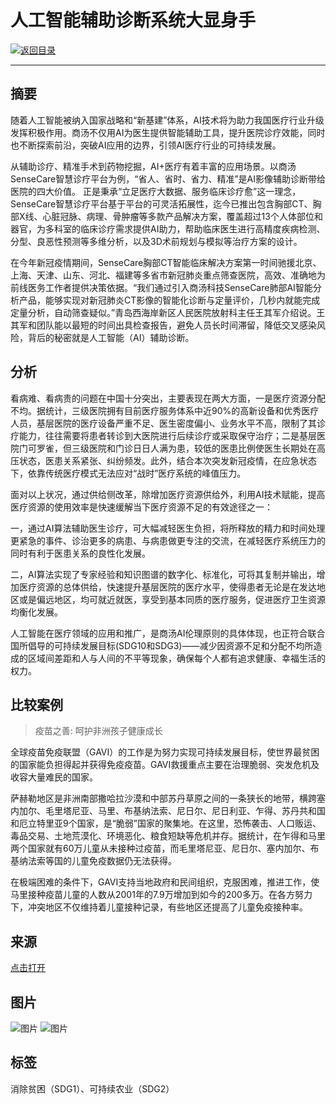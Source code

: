 # 人工智能辅助诊断系统大显身手

[![返回目录](http://img.shields.io/badge/点击-返回目录-875A7B.svg?style=flat&colorA=8F8F8F)](/)

----------

## 摘要

随着人工智能被纳入国家战略和“新基建”体系，AI技术将为助力我国医疗行业升级发挥积极作用。商汤不仅用AI为医生提供智能辅助工具，提升医院诊疗效能，同时也不断探索前沿，突破AI应用的边界，引领AI医疗行业的可持续发展。

从辅助诊疗、精准手术到药物挖掘，AI+医疗有着丰富的应用场景。以商汤SenseCare智慧诊疗平台为例，“省人、省时、省力、精准”是AI影像辅助诊断带给医院的四大价值。
正是秉承“立足医疗大数据、服务临床诊疗愈”这一理念，SenseCare智慧诊疗平台基于平台的可灵活拓展性，迄今已推出包含胸部CT、胸部X线、心脏冠脉、病理、骨肿瘤等多款产品解决方案，覆盖超过13个人体部位和器官，为多科室的临床诊疗需求提供AI助力，帮助临床医生进行高精度疾病检测、分型、良恶性预测等多维分析，以及3D术前规划与模拟等治疗方案的设计。

在今年新冠疫情期间，SenseCare胸部CT智能临床解决方案第一时间驰援北京、上海、天津、山东、河北、福建等多省市新冠肺炎重点筛查医院，高效、准确地为前线医务工作者提供决策依据。“我们通过引入商汤科技SenseCare肺部AI智能分析产品，能够实现对新冠肺炎CT影像的智能化诊断与定量评价，几秒内就能完成定量分析，自动筛查疑似。”青岛西海岸新区人民医院放射科主任王其军介绍说。王其军和团队能以最短的时间出具检查报告，避免人员长时间滞留，降低交叉感染风险，背后的秘密就是人工智能（AI）辅助诊断。

## 分析

看病难、看病贵的问题在中国十分突出，主要表现在两大方面，一是医疗资源分配不均。据统计，三级医院拥有目前医疗服务体系中近90%的高新设备和优秀医疗人员，基层医院的医疗设备严重不足、医生密度偏小、业务水平不高，限制了其诊疗能力，往往需要将患者转诊到大医院进行后续诊疗或采取保守治疗；二是基层医院门可罗雀，但三级医院和门诊日日人满为患，较低的医患比例使医生长期处在高压状态，医患关系紧张、纠纷频发。此外，结合本次突发新冠疫情，在应急状态下，依靠传统医疗模式无法应对“战时”医疗系统的峰值压力。

面对以上状况，通过供给侧改革，除增加医疗资源供给外，利用AI技术赋能，提高医疗资源的使用效率是快速缓解当下医疗资源不足的有效途径之一：

一，通过AI算法辅助医生诊疗，可大幅减轻医生负担，将所释放的精力和时间处理更紧急的事件、诊治更多的病患、与病患做更专注的交流，在减轻医疗系统压力的同时有利于医患关系的良性化发展。

二，AI算法实现了专家经验和知识图谱的数字化、标准化，可将其复制并输出，增加医疗资源的总体供给，快速提升基层医院的医疗水平，使得患者无论是在发达地区或是偏远地区，均可就近就医，享受到基本同质的医疗服务，促进医疗卫生资源均衡化发展。

人工智能在医疗领域的应用和推广，是商汤AI伦理原则的具体体现，也正符合联合国所倡导的可持续发展目标(SDG10和SDG3)——减少因资源不足和分配不均所造成的区域间差距和人与人间的不平等现象，确保每个人都有追求健康、幸福生活的权力。

## 比较案例

> 疫苗之善: 呵护非洲孩子健康成长

全球疫苗免疫联盟（GAVI）的工作是为努力实现可持续发展目标，使世界最贫困的国家能负担得起并获得免疫疫苗。GAVI救援重点主要在治理脆弱、突发危机及收容大量难民的国家。

萨赫勒地区是非洲南部撒哈拉沙漠和中部苏丹草原之间的一条狭长的地带，横跨塞内加尔、毛里塔尼亚、马里、布基纳法索、尼日尔、尼日利亚、乍得、苏丹共和国和厄立特里亚9个国家，是“脆弱”国家的聚集地。在这里，恐怖袭击、人口贩运、毒品交易、土地荒漠化、环境恶化、粮食短缺等危机并存。据统计，在乍得和马里两个国家就有60万儿童从未接种过疫苗，而毛里塔尼亚、尼日尔、塞内加尔、布基纳法索等国的儿童免疫数据仍无法获得。

在极端困难的条件下，GAVI支持当地政府和民间组织，克服困难，推进工作，使马里接种疫苗儿童的人数从2001年的7.9万增加到如今的200多万。在各方努力下，冲突地区不仅维持着儿童接种记录，有些地区还提高了儿童免疫接种率。


## 来源

<a href="https://baijiahao.baidu.com/s?id=1673466244469055510&wfr=spider&for=pc" target="_blank">点击打开</a>

## 图片

![图片](1.1.jpg)
![图片](1.2.jpg)

## 标签

消除贫困（SDG1）、可持续农业（SDG2）
